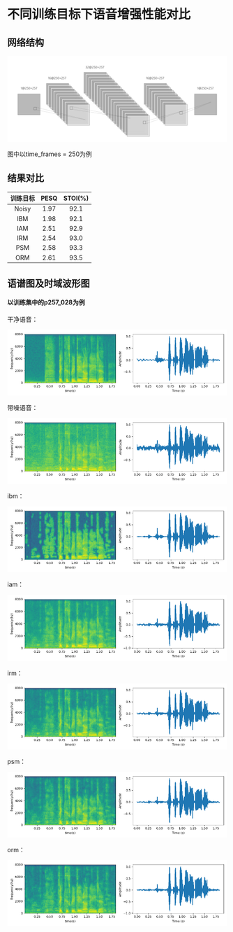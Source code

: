 # 不同训练目标下语音增强性能对比

## 网络结构

![](./fig/model.png)

图中以time_frames = 250为例

## 结果对比

| 训练目标 | PESQ | STOI(%) |
| :------: | :--: | :-----: |
|  Noisy   | 1.97 |  92.1   |
|   IBM    | 1.98 |  92.1   |
|   IAM    | 2.51 |  92.9   |
|   IRM    | 2.54 |  93.0   |
|   PSM    | 2.58 |  93.3   |
|   ORM    | 2.61 |  93.5   |

## 语谱图及时域波形图
#### 以训练集中的p257_028为例

干净语音：

![](./fig/tf_clean.png)

带噪语音：

![](./fig/tf_noisy.png)

ibm：

![](./fig/tf_ibm.png)

iam：

![](./fig/tf_iam.png)

irm：

![](./fig/tf_irm.png)

psm：

![](./fig/tf_psm.png)

orm：

![](./fig/tf_orm.png)
